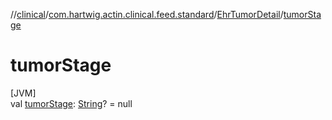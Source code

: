 //[clinical](../../../index.md)/[com.hartwig.actin.clinical.feed.standard](../index.md)/[EhrTumorDetail](index.md)/[tumorStage](tumor-stage.md)

# tumorStage

[JVM]\
val [tumorStage](tumor-stage.md): [String](https://kotlinlang.org/api/latest/jvm/stdlib/kotlin/-string/index.html)? = null
